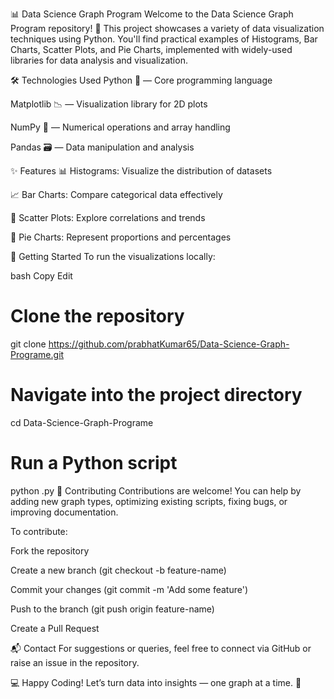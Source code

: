 📊 Data Science Graph Program
Welcome to the Data Science Graph Program repository! 🚀
This project showcases a variety of data visualization techniques using Python. You'll find practical examples of Histograms, Bar Charts, Scatter Plots, and Pie Charts, implemented with widely-used libraries for data analysis and visualization.

🛠️ Technologies Used
Python 🐍 — Core programming language

Matplotlib 📉 — Visualization library for 2D plots

NumPy 🔢 — Numerical operations and array handling

Pandas 🗃️ — Data manipulation and analysis

✨ Features
📊 Histograms: Visualize the distribution of datasets

📈 Bar Charts: Compare categorical data effectively

🔵 Scatter Plots: Explore correlations and trends

🥧 Pie Charts: Represent proportions and percentages

🚀 Getting Started
To run the visualizations locally:

bash
Copy
Edit
# Clone the repository
git clone https://github.com/prabhatKumar65/Data-Science-Graph-Programe.git

# Navigate into the project directory
cd Data-Science-Graph-Programe

# Run a Python script
python <filename>.py
🤝 Contributing
Contributions are welcome!
You can help by adding new graph types, optimizing existing scripts, fixing bugs, or improving documentation.

To contribute:

Fork the repository

Create a new branch (git checkout -b feature-name)

Commit your changes (git commit -m 'Add some feature')

Push to the branch (git push origin feature-name)

Create a Pull Request

📬 Contact
For suggestions or queries, feel free to connect via GitHub or raise an issue in the repository.

💻 Happy Coding!
Let’s turn data into insights — one graph at a time. 🌟
